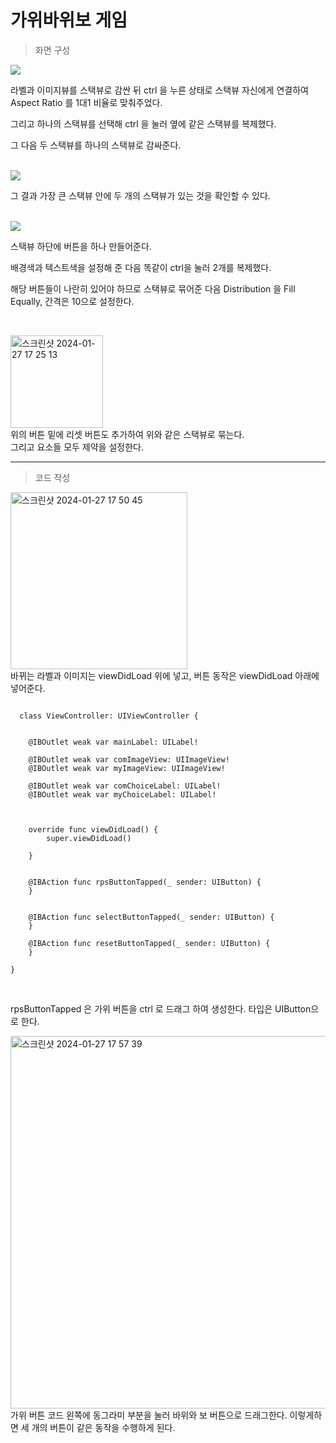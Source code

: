 # 가위바위보 게임 

> 화면 구성

<img src="https://github.com/seongwon030/swift/assets/105052068/a77fc478-5fea-4ff1-8d62-9e530300be35"/>


<p>라벨과 이미지뷰를 스택뷰로 감싼 뒤 ctrl 을 누른 상태로 스택뷰 자신에게 연결하여 Aspect Ratio 를 1대1 비율로 맞춰주었다.</p>
<p>그리고 하나의 스택뷰를 선택해 ctrl 을 눌러 옆에 같은 스택뷰를 복제했다. </p> 
<p>그 다음 두 스택뷰를 하나의 스택뷰로 감싸준다.</p><br>

<img src="https://github.com/seongwon030/swift/assets/105052068/1f6fe6b8-294c-4eda-a9b2-3c6ba38c7f68" />
<p>그 결과 가장 큰 스택뷰 안에 두 개의 스택뷰가 있는 것을 확인할 수 있다.</p><br>

<img src="https://github.com/seongwon030/swift/assets/105052068/856cf283-881b-4e72-a9fd-6bc5ffb378fb" />
<p>스택뷰 하단에 버튼을 하나 만들어준다.</p>
<p>배경색과 텍스트색을 설정해 준 다음 똑같이 ctrl을 눌러 2개를 복제했다.</p>
<p>해당 버튼들이 나란히 있어야 하므로 스택뷰로 묶어준 다음 Distribution 을 Fill Equally, 간격은 10으로 설정한다.</p><br>


<img width="148" alt="스크린샷 2024-01-27 17 25 13" src="https://github.com/seongwon030/swift/assets/105052068/6b8ee20d-54af-4150-b109-505b13f2b1ee"><br>
<a>위의 버튼 밑에 리셋 버튼도 추가하여 위와 같은 스택뷰로 묶는다.</a><br>
<a>그리고 요소들 모두 제약을 설정한다.</a><hr>

> 코드 작성


  <img width="283" alt="스크린샷 2024-01-27 17 50 45" src="https://github.com/seongwon030/swift/assets/105052068/1718888f-aa78-48a9-86f6-7713c0bb81bc"><br>
<a>바뀌는 라벨과 이미지는 viewDidLoad 위에 넣고, 버튼 동작은 viewDidLoad 아래에 넣어준다.</a>

<pre><code>
  class ViewController: UIViewController {
    
    
    @IBOutlet weak var mainLabel: UILabel!
    
    @IBOutlet weak var comImageView: UIImageView!
    @IBOutlet weak var myImageView: UIImageView!
    
    @IBOutlet weak var comChoiceLabel: UILabel!
    @IBOutlet weak var myChoiceLabel: UILabel!
    
    
    
    override func viewDidLoad() {
        super.viewDidLoad()

    }
    
    
    @IBAction func rpsButtonTapped(_ sender: UIButton) {
    }
    
    
    @IBAction func selectButtonTapped(_ sender: UIButton) {
    }
    
    @IBAction func resetButtonTapped(_ sender: UIButton) {
    }
    
}
</code></pre><br>

<a> rpsButtonTapped 은 가위 버튼을 ctrl 로 드래그 하여 생성한다. 타입은 UIButton으로 한다.</a><br>

<img width="596" alt="스크린샷 2024-01-27 17 57 39" src="https://github.com/seongwon030/swift/assets/105052068/bc62b36d-8208-4e5f-8d4c-f8cead38f4b5"><br>
<a>가위 버튼 코드 왼쪽에 동그라미 부분을 눌러 바위와 보 버튼으로 드래그한다. 이렇게하면 세 개의 버튼이 같은 동작을 수행하게 된다.</a>
